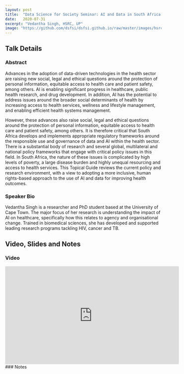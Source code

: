 ```yaml
---
layout: post
title:  "Data Science for Society Seminar: AI and Data in South Africa's Health Sector"
date:   2020-07-31
excerpt: "Vedantha Singh, HSRC, UP"
image: "https://github.com/dsfsi/dsfsi.github.io/raw/master/images/hsrc.png"
---
```


## Talk Details
### Abstract
Advances in the adoption of data-driven technologies in the health sector are raising new social, legal and ethical questions around the protection of personal information, equitable access to health care and patient safety, among others. AI is enabling significant progress in healthcare, public health research, and drug development. In addition, AI has the potential to address issues around the broader social determinants of health by increasing access to health services, wellness and lifestyle management, and enabling efficient health systems management.

However, these advances also raise social, legal and ethical questions around the protection of personal information, equitable access to health care and patient safety, among others. It is therefore critical that South Africa develops and implements appropriate regulatory frameworks around the responsible use and governance of data and AI within the health sector. There is a substantial body of research and several global, multilateral and national policy frameworks that engage with critical policy issues in this field. In South Africa, the nature of these issues is complicated by high levels of poverty, a large disease burden and highly unequal resourcing and access to health services. This Topical Guide reviews the current policy and research environment, with a view to adopting a more inclusive, human rights-based approach to the use of AI and data for improving health outcomes.

### Speaker Bio
Vedantha Singh is a researcher and PhD student based at the University of Cape Town. The major focus of her research is understanding the impact of AI on healthcare, specifically how this relates to agency and organisational change. Trained in biomedical sciences, she has developed and supported leading research programs tackling HIV, cancer and TB.

## Video, Slides and Notes

### Video

<iframe width="560" height="315" src="https://www.youtube.com/embed/nuEOff0pbGk" frameborder="0" allow="accelerometer; autoplay; encrypted-media; gyroscope; picture-in-picture" allowfullscreen></iframe>
### Notes

